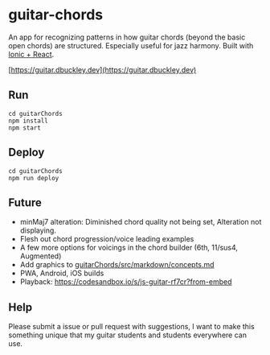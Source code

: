 # guitar-chords

An app for recognizing patterns in how guitar chords (beyond the basic open chords) are structured. Especially useful for jazz harmony. Built with [Ionic + React](https://ionicframework.com/docs/react).

[https://guitar.dbuckley.dev](https://guitar.dbuckley.dev)

## Run

```
cd guitarChords
npm install
npm start
```

## Deploy

```
cd guitarChords
npm run deploy
```

## Future

- minMaj7 alteration: Diminished chord quality not being set, Alteration not displaying.
- Flesh out chord progression/voice leading examples
- A few more options for voicings in the chord builder (6th, 11/sus4, Augmented)
- Add graphics to [guitarChords/src/markdown/concepts.md](guitarChords/src/markdown/concepts.md)
- PWA, Android, iOS builds
- Playback: https://codesandbox.io/s/js-guitar-rf7cr?from-embed

## Help

Please submit a issue or pull request with suggestions, I want to make this something unique that my guitar students and students everywhere can use.
